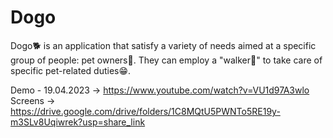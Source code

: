 # Dogo
Dogo🐕 is an application that satisfy a variety of needs aimed at a specific group of people: pet owners🐾. They can employ a "walker🚶" to take care of specific pet-related duties😁.

Demo - 19.04.2023 -> https://www.youtube.com/watch?v=VU1d97A3wlo <br/>
Screens -> https://drive.google.com/drive/folders/1C8MQtU5PWNTo5RE19y-m3SLv8Uqiwrek?usp=share_link
